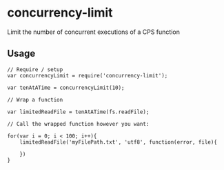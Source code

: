 # concurrency-limit

Limit the number of concurrent executions of a CPS function

## Usage

```
// Require / setup
var concurrencyLimit = require('concurrency-limit');

var tenAtATime = concurrencyLimit(10);

// Wrap a function

var limitedReadFile = tenAtATime(fs.readFile);

// Call the wrapped function however you want:

for(var i = 0; i < 100; i++){
    limitedReadFile('myFilePath.txt', 'utf8', function(error, file){

    })
}

```